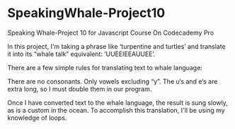 # SpeakingWhale-Project10
Speaking Whale-Project 10 for Javascript Course On Codecademy Pro

In this project, I'm taking a phrase like ‘turpentine and turtles’ and translate it into its “whale talk” equivalent: ‘UUEEIEEAUUEE’.

There are a few simple rules for translating text to whale language:

There are no consonants. Only vowels excluding “y”.
The u‘s and e‘s are extra long, so I must double them in our program.


Once I have converted text to the whale language, the result is sung slowly, as is a custom in the ocean. To accomplish this translation, I'll be using my knowledge of loops.
